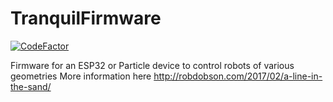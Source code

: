 TranquilFirmware
============

[![CodeFactor](https://www.codefactor.io/repository/github/acvigue/tranquilfirmware/badge)](https://www.codefactor.io/repository/github/acvigue/tranquilfirmware)

Firmware for an ESP32 or Particle device to control robots of various geometries
More information here http://robdobson.com/2017/02/a-line-in-the-sand/
